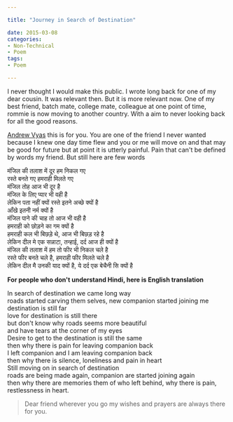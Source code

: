 ```yaml
---

title: "Journey in Search of Destination"

date: 2015-03-08
categories:
- Non-Technical
- Poem
tags:
- Poem

---
```


I never thought I would make this public. I wrote long back for one of my dear cousin. It was relevant then. But it is more relevant now. One of my best friend, batch mate, college mate, colleague at one point of time, rommie is now moving to another country. With a aim to never looking back for all the good reasons.

[Andrew Vyas](https://twitter.com/nrezzzz) this is for you. You are one of the friend I never wanted because I knew one day time flew and you or me will move on and that may be good for future but at point it is utterly painful. Pain that can't be defined by words my friend. But still here are few words



मंजिल की तलाश में दूर हम निकल गए <br>
रस्ते बनते गए हमराही मिलते गए<br>
मंजिल तोह आज भी दूर है<br>
मंजिल के लिए प्यार भी  वही है<br>
लेकिन पता नहीं क्यों रस्ते इतने अच्छे क्यों है<br>
आँखे इतनी नर्म क्यों है<br>
मंजिल पाने की चाह तो आज भी वही है<br>
हमराही को छोड़ने का गम क्यों है<br>
हमराही कल भी बिछड़े थे, आज भी बिछड़ रहे है<br>
लेकिन दील मे एक सन्नाटा, तन्हाई, दर्द आज ही क्यों है<br>
मंजिल की तलाश में हम तो फीर भी निकल चले है<br>
रस्ते फीर बनते चले है, हमराही फीर मिलते चले है<br>
लेकिन दील मै उनकी याद क्यों है, ये दर्द एक बेचैनी सि क्यों है<br>



**For people who don't understand Hindi, here is English translation**



In search of destination we came long way<br>
roads started carving them selves, new companion started joining me<br>
destination is still far<br>
love for destination is still there<br>
but don't know why roads seems more beautiful<br>
and have tears at the corner of my eyes<br>
Desire to get to the destination is still the same<br>
then why there is pain for leaving companion back<br>
I left companion and I am leaving companion back<br>
then why there is silence, loneliness and pain in heart<br>
Still moving on in search of destination<br>
roads are being made again, companion are started joining again<br>
then why there are memories them of who left behind, why there is pain, restlessness in heart.<br>




> Dear friend wherever you go my wishes and prayers are always there for you.